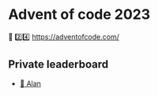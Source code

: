 # Advent of code 2023

🎄 2️⃣4️⃣ https://adventofcode.com/

## Private leaderboard 

* [💜 Alan](https://adventofcode.com/2023/leaderboard/private/view/203751)
